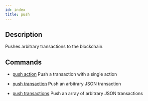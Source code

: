 ```yaml
---
id: index
title: push
---
```



## Description
Pushes arbitrary transactions to the blockchain.

## Commands

- [push action](push-action.md)  Push a transaction with a single action

- [push transaction](push-transaction.md) Push an arbitrary JSON transaction

- [push transactions](push-transactions.md) Push an array of arbitrary JSON transactions